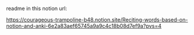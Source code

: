 readme in this notion url:

https://courageous-trampoline-b48.notion.site/Reciting-words-based-on-notion-and-anki-6e2a83aef65745a9a9c4c18b08d7ef9a?pvs=4
